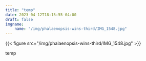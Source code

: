 ```yaml
---
title: "temp"
date: 2023-04-12T18:15:55-04:00
draft: false
imgname:
    name: "/img/phalaenopsis-wins-third/IMG_1548.jpg"
---
```

{{< figure src="/img/phalaenopsis-wins-third/IMG_1548.jpg" >}}

temp